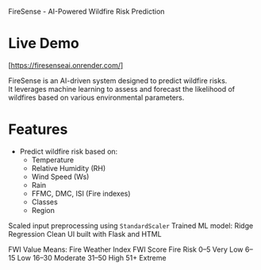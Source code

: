  FireSense - AI-Powered Wildfire Risk Prediction

 # Live Demo
[https://firesenseai.onrender.com/]

FireSense is an AI-driven system designed to predict wildfire risks.  
It leverages machine learning to assess and forecast the likelihood of wildfires based on various environmental parameters.

# Features
- Predict wildfire risk based on:
  - Temperature
  - Relative Humidity (RH)
  - Wind Speed (Ws)
  - Rain
  - FFMC, DMC, ISI (Fire indexes)
  - Classes
  -  Region

Scaled input preprocessing using `StandardScaler`
Trained ML model: Ridge Regression
Clean UI built with Flask and HTML


FWI Value Means: Fire Weather Index
FWI Score	Fire Risk
0–5	Very Low
6–15	Low
16–30	Moderate
31–50	High
51+	Extreme

